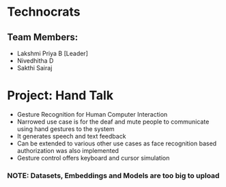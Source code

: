 # Technocrats

## Team Members:

- Lakshmi Priya B [Leader]
- Nivedhitha D
- Sakthi Sairaj

# Project: Hand Talk

- Gesture Recognition for Human Computer Interaction
- Narrowed use case is for the deaf and mute people to communicate using hand gestures to the system
- It generates speech and text feedback
- Can be extended to various other use cases as face recognition based authorization was also implemented
- Gesture control offers keyboard and cursor simulation

### NOTE: Datasets, Embeddings and Models are too big to upload
